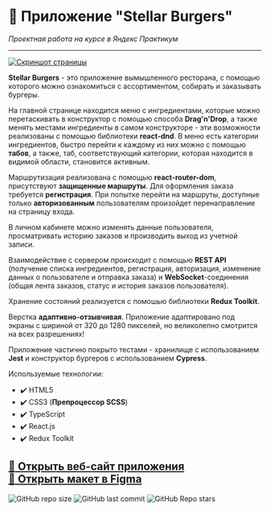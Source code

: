 # :small_orange_diamond: Приложение "Stellar Burgers"
*Проектная работа на курсе в Яндекс Практикум*  
______

[![Скриншот страницы](https://i.ibb.co/17dynmt/burger.jpg)](https://stellar-burgers.website)

**Stellar Burgers** - это приложение вымышленного ресторана, с помощью которого можно ознакомиться с ассортиментом, собирать и заказывать бургеры.

На главной странице находится меню с ингредиентами, которые можно перетаскивать в конструктор с помощью способа **Drag'n'Drop**, а также менять местами ингредиенты в самом конструкторе - эти возможности реализованы с помощью библиотеки **react-dnd**. В меню есть категории ингредиентов, быстро перейти к каждому из них можно с помощью **табов**, а также, таб, соответствующий категории, которая находится в видимой области, становится активным.

Маршрутизация реализована с помощью **react-router-dom**, присутствуют **защищенные маршруты**. Для оформления заказа требуется **регистрация**. При попытке перейти на маршруты, доступные только **авторизованным** пользователям произойдет перенаправление на страницу входа. 

В личном кабинете можно изменять данные пользователя, просматривать историю заказов и производить выход из учетной записи.
  
Взаимодействие с сервером происходит с помощью **REST API** (получение списка ингредиентов, регистрация, авторизация, изменение данных о пользователе и отправка заказа) и **WebSocket**-соединения (общая лента заказов, статус и история заказов пользователя).

Хранение состояний реализуется с помошью библиотеки **Redux Toolkit**.

Верстка **адаптивно-отзывчивая**. Приложение адаптировано под экраны с шириной от 320 до 1280 пикселей, но великолепно смотрится на всех разрешениях! 

Приложение частично покрыто тестами - хранилище с использованием **Jest** и конструктор бургеров с использованием **Cypress**.

Используемые технологии: 
* :heavy_check_mark: HTML5    
* :heavy_check_mark: CSS3 (**Препроцессор SCSS**)      
* :heavy_check_mark: TypeScript
* :heavy_check_mark: React.js
* :heavy_check_mark: Redux Toolkit
 
[:link: Открыть веб-сайт приложения](https://stellar-burgers.website)   
[:link: Открыть макет в Figma](https://www.figma.com/file/zFGN2O5xktHl9VmoOieq5E/React-_-Проектные-задачи_external_link?type=design&node-id=0-1&mode=design)
------
![GitHub repo size](https://img.shields.io/github/repo-size/uzornakovre/react-burger?color=yellow&style=flat-square) ![GitHub last commit](https://img.shields.io/github/last-commit/uzornakovre/react-burger?color=blue&style=flat-square) ![GitHub Repo stars](https://img.shields.io/github/stars/uzornakovre/react-burger?color=pink&style=flat-square)  